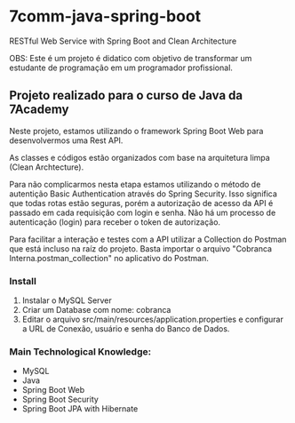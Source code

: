 # 7comm-java-spring-boot
RESTful Web Service with Spring Boot and Clean Architecture

OBS: Este é um projeto é didatico com objetivo de transformar um estudante de programação em um programador profissional.

## Projeto realizado para o curso de Java da 7Academy ##

Neste projeto, estamos utilizando o framework Spring Boot Web para desenvolvermos uma Rest API.

As classes e códigos estão organizados com base na arquitetura limpa (Clean Archtecture).

Para não complicarmos nesta etapa estamos utilizando o método de autentição Basic Authentication através do Spring Security. Isso significa que todas rotas estão seguras, porém a autorização de acesso da API é passado em cada requisição com login e senha. Não há um processo de autenticação (login) para receber o token de autorização.

Para facilitar a interação e testes com a API utilizar a Collection do Postman que está incluso na raíz do projeto. Basta importar o arquivo "Cobranca Interna.postman_collection" no aplicativo do Postman.

### Install ###
1. Instalar o MySQL Server
2. Criar um Database com nome: cobranca
3. Editar o arquivo src/main/resources/application.properties e configurar a URL de Conexão, usuário e senha do Banco de Dados.

### Main Technological Knowledge: ###
- MySQL
- Java
- Spring Boot Web
- Spring Boot Security
- Spring Boot JPA with Hibernate

